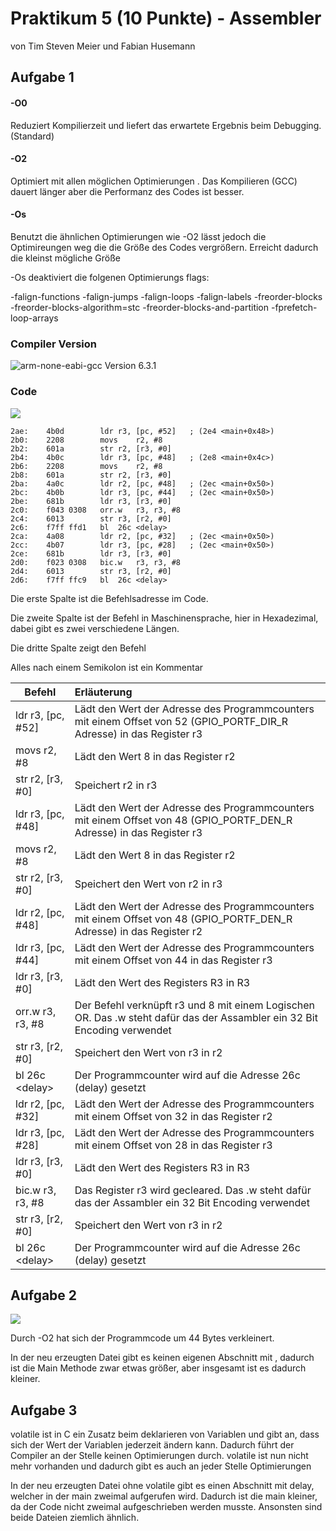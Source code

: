 # Praktikum 5 (10 Punkte) - Assembler

von Tim Steven Meier und Fabian Husemann

## Aufgabe 1

#### -O0

Reduziert Kompilierzeit und liefert das erwartete Ergebnis beim Debugging. (Standard)

#### -O2

Optimiert mit allen möglichen Optimierungen . Das Kompilieren (GCC) dauert länger aber die Performanz des Codes ist besser.

#### -Os

Benutzt die ähnlichen Optimierungen wie -O2 lässt jedoch die Optimireungen weg die die Größe des Codes vergrößern. Erreicht dadurch die kleinst mögliche Größe

-Os deaktiviert die folgenen Optimierungs flags:

-falign-functions  -falign-jumps  -falign-loops 
-falign-labels  -freorder-blocks  -freorder-blocks-algorithm=stc 
-freorder-blocks-and-partition  -fprefetch-loop-arrays

### Compiler Version

![arm-none-eabi-gcc Version 6.3.1](/home/tim_meier/Schreibtisch/Semester4/EmbeddedSystem/Abgabe5/Aufgabe1.2.png)

### Code

![](/home/tim_meier/Schreibtisch/Semester4/EmbeddedSystem/Abgabe5/makeAlles.PNG)


```assembly
2ae:	4b0d      	ldr	r3, [pc, #52]	; (2e4 <main+0x48>)
2b0:	2208      	movs	r2, #8
2b2:	601a      	str	r2, [r3, #0]
2b4:	4b0c      	ldr	r3, [pc, #48]	; (2e8 <main+0x4c>)
2b6:	2208      	movs	r2, #8
2b8:	601a      	str	r2, [r3, #0]
2ba:	4a0c      	ldr	r2, [pc, #48]	; (2ec <main+0x50>)
2bc:	4b0b      	ldr	r3, [pc, #44]	; (2ec <main+0x50>)
2be:	681b      	ldr	r3, [r3, #0]
2c0:	f043 0308 	orr.w	r3, r3, #8
2c4:	6013      	str	r3, [r2, #0]
2c6:	f7ff ffd1 	bl	26c <delay>
2ca:	4a08      	ldr	r2, [pc, #32]	; (2ec <main+0x50>)
2cc:	4b07      	ldr	r3, [pc, #28]	; (2ec <main+0x50>)
2ce:	681b      	ldr	r3, [r3, #0]
2d0:	f023 0308 	bic.w	r3, r3, #8
2d4:	6013      	str	r3, [r2, #0]
2d6:	f7ff ffc9 	bl	26c <delay>
```



Die erste Spalte ist die Befehlsadresse im Code.

Die zweite Spalte ist der Befehl in Maschinensprache, hier in Hexadezimal, dabei gibt es zwei verschiedene Längen.

Die dritte Spalte zeigt den Befehl

Alles nach einem Semikolon ist ein Kommentar




| Befehl               | Erläuterung                                                  |
| -------------------- | :----------------------------------------------------------- |
| ldr	r3, [pc, #52] | Lädt den Wert der Adresse des Programmcounters mit einem Offset von 52 (GPIO_PORTF_DIR_R Adresse) in das Register r3 |
| movs	r2, #8       | Lädt den Wert 8 in das Register r2                           |
| str	r2, [r3, #0]  | Speichert r2 in r3                                           |
| ldr	r3, [pc, #48] | Lädt den Wert der Adresse des Programmcounters mit einem Offset von 48 (GPIO_PORTF_DEN_R Adresse) in das Register r3 |
| movs	r2, #8       | Lädt den Wert 8 in das Register r2                           |
| str	r2, [r3, #0]  | Speichert den Wert von r2 in r3                              |
| ldr	r2, [pc, #48] | Lädt den Wert der Adresse des Programmcounters mit einem Offset von 48 (GPIO_PORTF_DEN_R Adresse) in das Register r2 |
| ldr	r3, [pc, #44] | Lädt den Wert der Adresse des Programmcounters mit einem Offset von 44 in das Register r3 |
| ldr	r3, [r3, #0]  | Lädt den Wert des Registers R3 in R3                         |
| orr.w	r3, r3, #8  | Der Befehl verknüpft r3 und 8 mit einem Logischen OR. Das .w steht dafür das der Assambler ein 32 Bit Encoding verwendet |
| str	r3, [r2, #0]  | Speichert den Wert von r3 in r2                              |
| bl	26c \<delay>   | Der Programmcounter wird auf die Adresse 26c (delay) gesetzt |
| ldr	r2, [pc, #32] | Lädt den Wert der Adresse des Programmcounters mit einem Offset von 32 in das Register r2 |
| ldr	r3, [pc, #28] | Lädt den Wert der Adresse des Programmcounters mit einem Offset von 28 in das Register r3 |
| ldr	r3, [r3, #0]  | Lädt den Wert des Registers R3 in R3                         |
| bic.w	r3, r3, #8  | Das Register r3 wird gecleared. Das .w steht dafür das der Assambler ein 32 Bit Encoding verwendet |
| str	r3, [r2, #0]  | Speichert den Wert von r3 in r2                              |
| bl	26c \<delay>   | Der Programmcounter wird auf die Adresse 26c (delay) gesetzt |





## Aufgabe 2

![](/home/tim_meier/Studium/git/Semester4/EmbeddedSystem/Abgabe5/makeAlles2.PNG)

Durch -O2 hat sich der Programmcode um 44 Bytes verkleinert.

In der neu erzeugten Datei gibt es keinen eigenen Abschnitt mit <delay>, dadurch ist die Main Methode zwar etwas größer, aber insgesamt ist es dadurch kleiner.



## Aufgabe 3

volatile ist in C ein Zusatz beim deklarieren von Variablen und  gibt an, dass sich der Wert der Variablen jederzeit ändern kann. Dadurch führt der Compiler an der Stelle keinen Optimierungen durch. volatile ist nun nicht mehr vorhanden und dadurch gibt es auch an jeder Stelle Optimierungen

In der neu erzeugten Datei ohne volatile gibt es einen Abschnitt mit delay, welcher in der main zweimal aufgerufen wird. Dadurch ist die main kleiner, da der Code nicht zweimal aufgeschrieben werden musste. Ansonsten sind beide Dateien ziemlich ähnlich.